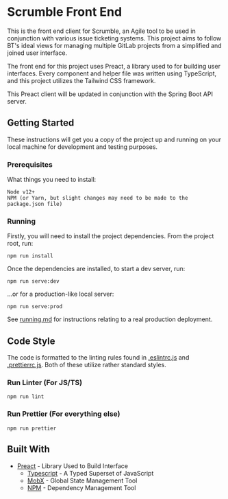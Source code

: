 # Scrumble Front End

This is the front end client for Scrumble, an Agile tool to be used in conjunction with various issue ticketing systems. This project aims to follow BT's ideal views for managing multiple GitLab projects from a simplified and joined user interface.

The front end for this project uses Preact, a library used to for building user interfaces. Every component and helper file was written using TypeScript, and this project utilizes the Tailwind CSS framework.

This Preact client will be updated in conjunction with the Spring Boot API server.

## Getting Started

These instructions will get you a copy of the project up and running on your local machine for development and testing purposes.

### Prerequisites

What things you need to install:

```
Node v12+
NPM (or Yarn, but slight changes may need to be made to the package.json file)
```

### Running

Firstly, you will need to install the project dependencies. From the project root, run:

```
npm run install
```

Once the dependencies are installed, to start a dev server, run:

```
npm run serve:dev
```

...or for a production-like local server:

```
npm run serve:prod
```

See [running.md](../../running.md) for instructions relating to a real production deployment.

## Code Style

The code is formatted to the linting rules found in [.eslintrc.js](.eslintrc.js) and [.prettierrc.js](.prettierrc.js). Both of these utilize rather standard styles.

### Run Linter (For JS/TS)

```
npm run lint
```

### Run Prettier (For everything else)

```
npm run prettier
```

## Built With

-   [Preact](https://reactjs.org/) - Library Used to Build Interface
    -   [Typescript](https://www.typescriptlang.org/) - A Typed Superset of JavaScript
    -   [MobX](https://mobx.js.org/README.html) - Global State Management Tool
    -   [NPM](https://www.npmjs.com/) - Dependency Management Tool
